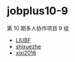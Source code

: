 # jobplus10-9
第 10 期多人协作项目 9 组
* [LIUBF](https://github.com/Jasonlbf)
* [shixuezhe](https://github.com/shixuezhe)
* [xixi2016](https://github.com/lilywang20119)
